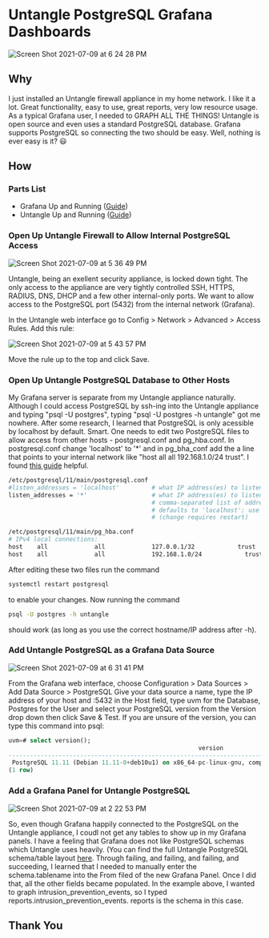 # Untangle PostgreSQL Grafana Dashboards

![Screen Shot 2021-07-09 at 6 24 28 PM](https://user-images.githubusercontent.com/9034190/125141381-eee2be00-e0e2-11eb-8385-c06f5952f9e3.png)

## Why
I just installed an Untangle firewall appliance in my home network. I like it a lot. Great functionality, easy to use, great reports, very low resource usage. As a typical Grafana user, I needed to GRAPH ALL THE THINGS! Untangle is open source and even uses a standard PostgreSQL database. Grafana supports PostgreSQL so connecting the two should be easy. Well, nothing is ever easy is it? 😃

## How
### Parts List
* Grafana Up and Running ([Guide](http://blog.faucher.net/2021/02/grafana-101-part-i.html))
* Untangle Up and Running ([Guide](https://www.untangle.com/untangle-ng-firewall/resources/how-to-deploy/))

### Open Up Untangle Firewall to Allow Internal PostgreSQL Access
![Screen Shot 2021-07-09 at 5 36 49 PM](https://user-images.githubusercontent.com/9034190/125138248-4cbfd780-e0dc-11eb-851c-5a8f4615d537.png)

Untangle, being an exellent security appliance, is locked down tight.  The only access to the appliance are very tightly controlled SSH, HTTPS, RADIUS, DNS, DHCP and a few other internal-only ports. We want to allow access to the PostgreSQL port (5432) from the internal network (Grafana). 

In the Untangle web interface go to Config > Network > Advanced > Access Rules. Add this rule:

![Screen Shot 2021-07-09 at 5 43 57 PM](https://user-images.githubusercontent.com/9034190/125138779-454cfe00-e0dd-11eb-83d7-d669e3da9fa8.png)

Move the rule up to the top and click Save.

### Open Up Untangle PostgreSQL Database to Other Hosts
My Grafana server is separate from my Untangle appliance naturally. Although I could access PostgreSQL by ssh-ing into the Untangle appliance and typing "psql -U postgres",  typing "psql -U postgres -h untangle" got me nowhere. After some research, I learned that PostgreSQL is only acessible by localhost by default. Smart. One needs to edit two PostgreSQL files to allow access from other hosts - postgresql.conf and pg_hba.conf. In postgresql.conf change 'localhost' to '*' and in pg_bha_conf add the a line that points to your internal network like "host all all 192.168.1.0/24 trust". I found [this guide](https://www.bigbinary.com/blog/configure-postgresql-to-allow-remote-connection) helpful.

````bash
/etc/postgresql/11/main/postgresql.conf
#listen_addresses = 'localhost'         # what IP address(es) to listen on;
listen_addresses = '*'                  # what IP address(es) to listen on;
                                        # comma-separated list of addresses;
                                        # defaults to 'localhost'; use '*' for all
                                        # (change requires restart)

/etc/postgresql/11/main/pg_hba.conf
# IPv4 local connections:
host    all             all             127.0.0.1/32            trust
host    all             all             192.168.1.0/24            trust
````

After editing these two files run the command
````bash
systemctl restart postgresql
````
to enable your changes. Now running the command
````bash
psql -U postgres -h untangle
````
should work (as long as you use the correct hostname/IP address after -h).

### Add Untangle PostgreSQL as a Grafana Data Source

![Screen Shot 2021-07-09 at 6 31 41 PM](https://user-images.githubusercontent.com/9034190/125141765-f22a7980-e0e3-11eb-84a5-d864f48e51ff.png)

From the Grafana web interface, choose Configuration > Data Sources > Add Data Source > PostgreSQL
Give your data source a name, type the IP address of your host and :5432 in the Host field, type uvm for the Database, Postgres for the User and select your PostgreSQL version from the Version drop down then click Save & Test. If you are unsure of the version, you can type this command into psql:

````sql
uvm=# select version();
                                                     version                                                      
------------------------------------------------------------------------------------------------------------------
 PostgreSQL 11.11 (Debian 11.11-0+deb10u1) on x86_64-pc-linux-gnu, compiled by gcc (Debian 8.3.0-6) 8.3.0, 64-bit
(1 row)
````

### Add a Grafana Panel for Untangle PostgreSQL

![Screen Shot 2021-07-09 at 2 22 53 PM](https://user-images.githubusercontent.com/9034190/125142170-15095d80-e0e5-11eb-83f0-5b9b082a92b5.png)

So, even though Grafana happily connected to the PostgreSQL on the Untangle appliance, I coudl not get any tables to show up in my Grafana panels. I have a feeling that Grafana does not like PostgreSQL schemas which Untangle uses heavily. (You can find the full Untangle PostgreSQL schema/table layout [here](https://wiki.untangle.com/index.php/Database_Schema). Through failing, and failing, and failing, and succeeding, I learned that I needed to manually enter the schema.tablename into the From filed of the new Grafana Panel. Once I did that, all the other fields became populated. In the example above, I wanted to graph intrusion_prevention_events, so I typed reports.intrusion_prevention_events. reports is the schema in this case.

## Thank You
